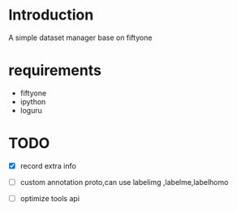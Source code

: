 # Introduction
A simple dataset manager base on fiftyone

# requirements
- fiftyone
- ipython
- loguru

# TODO
- [x] record extra info
- [ ] custom annotation proto,can use labelimg ,labelme,labelhomo
- [ ] optimize tools api

